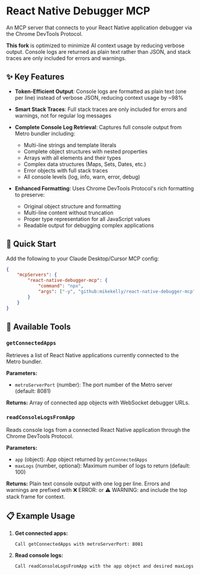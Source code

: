 # React Native Debugger MCP

An MCP server that connects to your React Native application debugger via the Chrome DevTools Protocol.

**This fork** is optimized to minimize AI context usage by reducing verbose output. Console logs are returned as plain text rather than JSON, and stack traces are only included for errors and warnings.

## ✨ Key Features

-   **Token-Efficient Output**: Console logs are formatted as plain text (one per line) instead of verbose JSON, reducing context usage by ~98%
-   **Smart Stack Traces**: Full stack traces are only included for errors and warnings, not for regular log messages
-   **Complete Console Log Retrieval**: Captures full console output from Metro bundler including:
    -   Multi-line strings and template literals
    -   Complete object structures with nested properties
    -   Arrays with all elements and their types
    -   Complex data structures (Maps, Sets, Dates, etc.)
    -   Error objects with full stack traces
    -   All console levels (log, info, warn, error, debug)

-   **Enhanced Formatting**: Uses Chrome DevTools Protocol's rich formatting to preserve:
    -   Original object structure and formatting
    -   Multi-line content without truncation
    -   Proper type representation for all JavaScript values
    -   Readable output for debugging complex applications

## 🚀 Quick Start

Add the following to your Claude Desktop/Cursor MCP config:

```json
{
	"mcpServers": {
		"react-native-debugger-mcp": {
			"command": "npx",
			"args": ["-y", "github:mikekelly/react-native-debugger-mcp"]
		}
	}
}
```

## 🔧 Available Tools

### `getConnectedApps`

Retrieves a list of React Native applications currently connected to the Metro bundler.

**Parameters:**

-   `metroServerPort` (number): The port number of the Metro server (default: 8081)

**Returns:** Array of connected app objects with WebSocket debugger URLs.

### `readConsoleLogsFromApp`

Reads console logs from a connected React Native application through the Chrome DevTools Protocol.

**Parameters:**

-   `app` (object): App object returned by `getConnectedApps`
-   `maxLogs` (number, optional): Maximum number of logs to return (default: 100)

**Returns:** Plain text console output with one log per line. Errors and warnings are prefixed with ❌ ERROR: or ⚠️ WARNING: and include the top stack frame for context.

## 📋 Example Usage

1. **Get connected apps:**

    ```
    Call getConnectedApps with metroServerPort: 8081
    ```

2. **Read console logs:**
    ```
    Call readConsoleLogsFromApp with the app object and desired maxLogs
    ```
